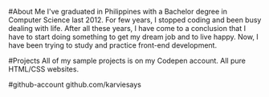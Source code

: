 #About Me
I've graduated in Philippines with a Bachelor degree in Computer Science last 2012. For few years, I stopped coding and been busy dealing with life. After all these years, I have come to a conclusion that I have to start doing something to get my dream job and to live happy. Now, I have been trying to study and practice front-end development.

#Projects
All of my sample projects is on my Codepen account. All pure HTML/CSS websites.

#github-account
github.com/karviesays